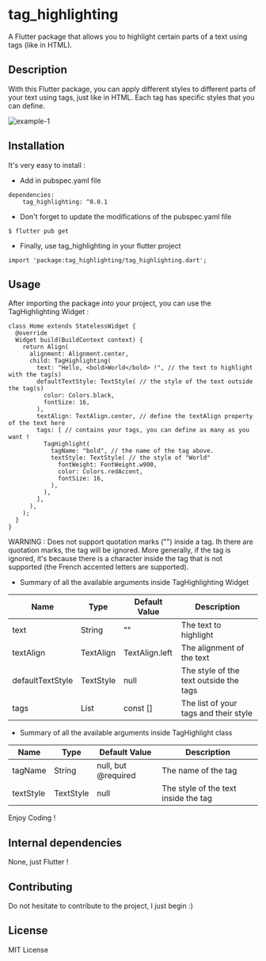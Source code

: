 # tag_highlighting

A Flutter package that allows you to highlight certain parts of a text using tags (like in HTML).

## Description

With this Flutter package, you can apply different styles to different parts of your text using tags, just like in HTML. Each tag has specific styles that you can define.

![example-1](https://learnweb.sciencesky.fr/tag_highlighting_example.jpg)

## Installation

It's very easy to install :

* Add in pubspec.yaml file

```
dependencies:
    tag_highlighting: ^0.0.1
```


* Don't forget to update the modifications of the pubspec.yaml file

```
$ flutter pub get
```

* Finally, use tag_highlighting in your flutter project

```
import 'package:tag_highlighting/tag_highlighting.dart';
```

## Usage

After importing the package into your project, you can use the TagHighlighting Widget :

```
class Home extends StatelessWidget {
  @override
  Widget build(BuildContext context) {
    return Align(
      alignment: Alignment.center,
      child: TagHighlighting(
        text: "Hello, <bold>World</bold> !", // the text to highlight with the tag(s)
        defaultTextStyle: TextStyle( // the style of the text outside the tag(s)
          color: Colors.black,
          fontSize: 16,
        ),
        textAlign: TextAlign.center, // define the textAlign property of the text here
        tags: [ // contains your tags, you can define as many as you want !
          TagHighlight(
            tagName: "bold", // the name of the tag above.
            textStyle: TextStyle( // the style of "World"
              fontWeight: FontWeight.w900,
              color: Colors.redAccent,
              fontSize: 16,
            ), 
          ),
        ],
      ),
    );
  }
}
```

WARNING : Does not support quotation marks ("") inside a tag. Ih there are quotation marks, the tag will be ignored. More generally, if the tag is ignored, it's because there is a character inside the tag that is not supported (the French accented letters are supported).

* Summary of all the available arguments inside TagHighlighting Widget

|Name|Type|Default Value|Description|
|----|----|-------------|-----------|
|text|String|""|The text to highlight|
|textAlign|TextAlign|TextAlign.left|The alignment of the text|
|defaultTextStyle|TextStyle|null|The style of the text outside the tags|
|tags|List<TagHighlight>|const []|The list of your tags and their style|

* Summary of all the available arguments inside TagHighlight class

|Name|Type|Default Value|Description|
|----|----|-------------|-----------|
|tagName|String|null, but @required|The name of the tag|
|textStyle|TextStyle|null|The style of the text inside the tag|

Enjoy Coding !

## Internal dependencies

None, just Flutter !

## Contributing

Do not hesitate to contribute to the project, I just begin :)

## License

MIT License
